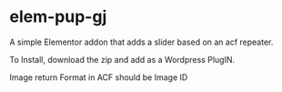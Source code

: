# elem-pup-gj

A simple Elementor addon that adds a slider based on an acf repeater.

To Install, download the zip and add as a Wordpress PlugIN.

Image return Format in ACF should be Image ID
